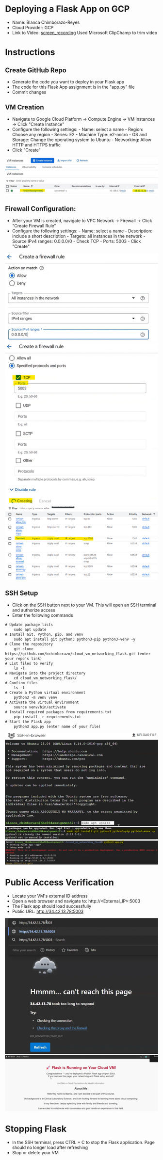 # Deploying a Flask App on GCP
- Name: Blanca Chimborazo-Reyes
- Cloud Provider: GCP
- Link to Video: [screen_recording](https://drive.google.com/file/d/1hh_DLmdJ-Ptm-wDhAnMf2eFoOW2G2DOY/view?usp=sharing)
Used Microsoft ClipChamp to trim video

# Instructions
## Create GitHub Repo
- Generate the code you want to deploy in your Flask app
- The code for this Flask App assignment is in the "app.py" file
- Commit changes

## VM Creation
- Navigate to Google Cloud Platform -> Compute Engine -> VM instances -> Click "Create Instance"
- Configure the following settings:
        - Name: select a name
        - Region: Choose any region
        - Series: E2
        - Machine Type: e2-micro
        - OS and Storage: Change the operating system to Ubuntu
        - Networking: Allow HTTP and HTTPS traffic
- Click "Create"

![VM_created](images/pic1.png)

## Firewall Configuration:
- After your VM is created, navigate to VPC Network -> Firewall -> Click "Create Firewall Rule"
- Configure the following settings:
        - Name: select a name
        - Description: include a short description
        - Targets: all instances in the network
        - Source IPv4 ranges: 0.0.0.0/0
        - Check TCP
        - Ports: 5003
        - Click "Create"

![FW_config1](images/pic2.png) ![FW_config2](images/pic3.png)
![Fw-created](images/pic4.png)

## SSH Setup
- Click on the SSH button next to your VM. This will open an SSH terminal and authorize access
- Enter the following commands

```
# Update package lists
    sudo apt update
# Install Git, Python, pip, and venv
    sudo apt install git python3 python3-pip python3-venv -y
# Clone the repository
    git clone https://github.com/bchimborazo/cloud_vm_networking_flask.git (enter your repo's link)
# List files to verify
    ls -l
# Navigate into the project directory
    cd cloud_vm_networking_flask/
# Confirm files
    ls -l
# Create a Python virtual environment
    python3 -m venv venv
# Activate the virtual environment
    source venv/bin/activate
# Install required packages from requirements.txt
    pip install -r requirements.txt
# Start the Flask app 
    python3 app.py (enter name of your file) 
```

![SSH_update](images/pic5.png) 
![SSH_install_python](images/pic6.png)
![SSH_flaskapp](images/pic7.png)


# Public Access Verification
- Locate your VM's external ID address
- Open a web browser and navigate to: http://<External_IP>:5003
- The Flask app should load successfully
- Public URL: http://34.42.13.78:5003

![adding_port_to_IP](images/pic8.png)
![Deployed_flaskapp](images/pic9.png)

# Stopping Flask
- In the SSH terminal, press CTRL + C to stop the Flask application. Page should no longer load after refreshing
- Stop or delete your VM


